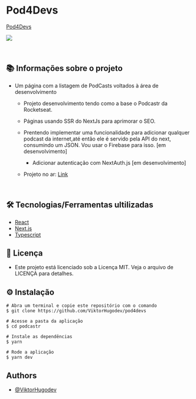 # Pod4Devs

[Pod4Devs](https://pod4devs.vercel.app/)

![](https://user-images.githubusercontent.com/85125378/155538607-226bde07-aab7-4e44-a5cb-35c84bf91458.png)

&nbsp;

## 📚 Informações sobre o projeto

- Um página com a listagem de PodCasts voltados à área de desenvolvimento

	- Projeto desenvolvimento tendo como a base o Podcastr da Rocketseat.

  - Páginas usando SSR do NextJs para aprimorar o SEO.

  - Prentendo implementar uma funcionalidade para adicionar qualquer podcast da internet,até então ele é servido pela API do next, consumindo um JSON. Vou usar o Firebase para isso. [em desenvolvimento]
	- Adicionar autenticação com NextAuth.js [em desenvolvimento]

  - Projeto no ar: [Link](https://pod4devs.vercel.app/)

&nbsp;

## 🛠️ Tecnologias/Ferramentas ultilizadas

- [React](https://pt-br.reactjs.org/E)
- [Next.js](https://nextjs.org/)
- [Typescript](https://www.typescriptlang.org/docs/)

## 📝 Licença

- Este projeto está licenciado sob a Licença MIT. Veja o arquivo de LICENÇA para detalhes.

## ⚙️ Instalação

```
# Abra um terminal e copie este repositório com o comando
$ git clone https://github.com/ViktorHugodev/pod4devs
```

```
# Acesse a pasta da aplicação
$ cd podcastr

# Instale as dependências
$ yarn

# Rode a aplicação
$ yarn dev

```
## Authors

- [@ViktorHugodev](https://github.com/ViktorHugodev)
